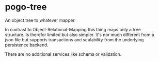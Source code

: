 # pogo-tree

An object tree to whatever mapper.

In contrast to Object-Relational-Mapping this thing maps only a tree structure. Is therefor limited but also simpler.
It's nor much different from a json file but supports transactions and scalability from the underlying persistence backend.

There are no additional services like schema or validation.

